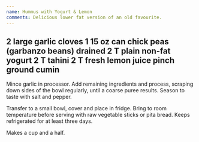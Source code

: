 ```yaml
---
name: Hummus with Yogurt & Lemon
comments: Delicious lower fat version of an old favourite.
---
```

2 large garlic cloves
1 15 oz can chick peas (garbanzo beans) drained
2 T plain non-fat yogurt
2 T tahini
2 T fresh lemon juice
pinch ground cumin
---
Mince garlic in processor.  Add remaining ingredients and process, scraping down sides of the bowl regularly, until a coarse puree results.  Season to taste with salt and pepper.

Transfer to a small bowl, cover and place in fridge.  Bring to room temperature before serving with raw vegetable sticks or pita bread.  Keeps refrigerated for at least three days.

Makes a cup and a half.

